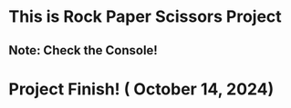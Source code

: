 # This is Rock Paper Scissors Project
## Note: Check the Console!

# Project Finish! ( October 14, 2024)